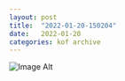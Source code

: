 ```yaml
---
layout:	post
title:	"2022-01-20-150204"
date:	2022-01-20
categories:	kof archive
---
```


![Image Alt](https://k0f.github.io/assets/2022-01-20-150204.jpg)
